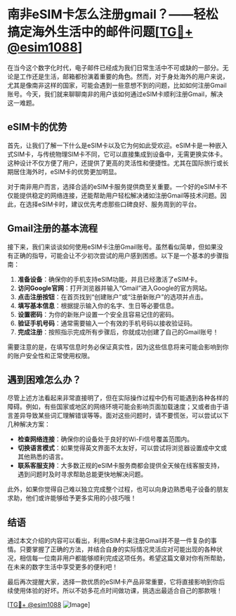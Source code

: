 # 南非eSIM卡怎么注册gmail？——轻松搞定海外生活中的邮件问题[[TG💪+ @esim1088](https://t.me/s/esim1088)]

在当今这个数字化时代，电子邮件已经成为我们日常生活中不可或缺的一部分。无论是工作还是生活，邮箱都扮演着重要的角色。然而，对于身处海外的用户来说，尤其是像南非这样的国家，可能会遇到一些意想不到的问题，比如如何注册Gmail账号。今天，我们就来聊聊南非的用户该如何通过eSIM卡顺利注册Gmail，解决这一难题。

## eSIM卡的优势

首先，让我们了解一下什么是eSIM卡以及它为何如此受欢迎。eSIM卡是一种嵌入式SIM卡，与传统物理SIM卡不同，它可以直接集成到设备中，无需更换实体卡。这种设计不仅方便了用户，还提供了更高的灵活性和便捷性。尤其在国际旅行或长期居住海外时，eSIM卡的优势更加明显。

对于南非用户而言，选择合适的eSIM卡服务提供商至关重要。一个好的eSIM卡不仅能提供稳定的网络连接，还能帮助用户轻松解决诸如注册Gmail等技术问题。因此，在选择eSIM卡时，建议优先考虑那些口碑良好、服务周到的平台。

## Gmail注册的基本流程

接下来，我们来谈谈如何使用eSIM卡注册Gmail账号。虽然看似简单，但如果没有正确的指导，可能会让不少初次尝试的用户感到困惑。以下是一个基本的步骤指南：

1. **准备设备**：确保你的手机支持eSIM功能，并且已经激活了eSIM卡。
2. **访问Google官网**：打开浏览器并输入“Gmail”进入Google的官方网站。
3. **点击注册按钮**：在首页找到“创建账户”或“注册新账户”的选项并点击。
4. **填写基本信息**：根据提示输入你的名字、生日等必要信息。
5. **设置密码**：为你的新账户设置一个安全且容易记住的密码。
6. **验证手机号码**：通常需要输入一个有效的手机号码以接收验证码。
7. **完成注册**：按照指示完成所有步骤后，你就成功创建了自己的Gmail账号！

需要注意的是，在填写信息时务必保证真实性，因为这些信息将来可能会影响到你的账户安全性和正常使用权限。

## 遇到困难怎么办？

尽管上述方法看起来非常直接明了，但在实际操作过程中仍有可能遇到各种各样的障碍。例如，有些国家或地区的网络环境可能会影响页面加载速度；又或者由于语言差异导致某些词汇理解错误等等。面对这些问题时，请不要慌张，可以尝试以下几种解决方案：

- **检查网络连接**：确保你的设备处于良好的Wi-Fi信号覆盖范围内。
- **切换语言模式**：如果觉得英文界面不太友好，可以尝试将浏览器设置成中文或其他熟悉的语言。
- **联系客服支持**：大多数正规的eSIM卡服务商都会提供全天候在线客服支持，遇到问题时及时寻求帮助总能更快地解决问题。

此外，如果你觉得自己难以独立完成整个过程，也可以向身边熟悉电子设备的朋友求助，他们或许能够给予更多实用的小技巧哦！

## 结语

通过本文介绍的内容可以看出，利用eSIM卡来注册Gmail并不是一件复杂的事情。只要掌握了正确的方法，并结合自身的实际情况灵活应对可能出现的各种状况，相信每一位南非用户都能够顺利完成这项任务。希望这篇文章对你有所帮助，在未来的数字生活中享受更多的便利吧！

最后再次提醒大家，选择一款优质的eSIM卡产品非常重要，它将直接影响到你后续使用体验的好坏。所以不妨多花点时间做功课，挑选出最适合自己的那款哦！

[[TG💪+ @esim1088](https://t.me/s/esim1088) ![Image](https://i.postimg.cc/4NQfJmqS/Snipaste-2025-05-13-00-14-12.png)]